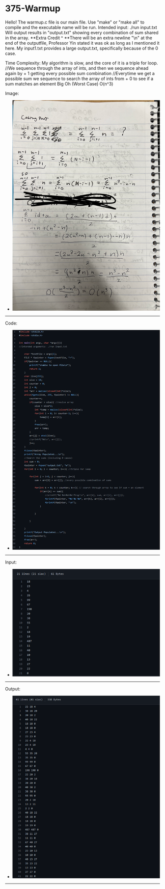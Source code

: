# 375-Warmup
Hello!
The warmup.c file is our main file.
Use "make" or "make all" to compile and the executable name will be run.
Intended input: ./run input.txt
Will output results in "output.txt" showing every combination of sum shared in the array.
**Extra Credit ^
**There will be an extra newline "\n" at the end of the outputfile, Professor Yin stated it was ok as long as I mentioned it here.
My input1.txt provides a large output.txt, specifically because of the 0 case.

Time Complexity:
My algorithm is slow, and the core of it is a triple for loop.
//We sequence through the array of ints, and then we sequence ahead again by + 1 getting every possible sum combination
//Everytime we get a possible sum we sequence to search the array of ints from + 0 to see if a sum matches an element
Big Oh (Worst Case)
O(n^3)

Image:
* ![proof](series.png)
***
Code:
* ![c code](code.png)
***
Input:
* ![input file](input.png)
***
Output:
* ![output file](output.png)
***

